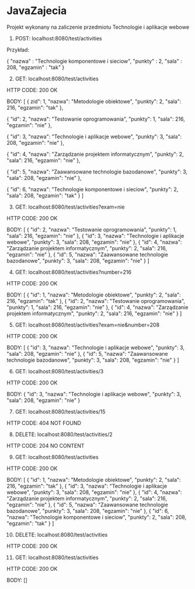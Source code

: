 # JavaZajecia
Projekt wykonany na zaliczenie przedmiotu Technologie i aplikacje webowe 


1. POST: localhost:8080/test/activities 

Przykład:

{
    "nazwa" : "Technologie komponentowe i sieciow",
    "punkty" : 2,
    "sala" : 208, 
    "egzamin" : "tak"
}

2. GET: localhost:8080/test/activities

HTTP CODE: 200 OK 

BODY: [
{
zid": 1,
"nazwa": "Metodologie obiektowe",
"punkty": 2,
"sala": 216,
"egzamin": "tak"
},

{
        "id": 2,
        "nazwa": "Testowanie oprogramowania",
        "punkty": 1,
        "sala": 216,
        "egzamin": "nie"
    },
    
{
        "id": 3,
        "nazwa": "Technologie i aplikacje webowe",
        "punkty": 3,
        "sala": 208,
        "egzamin": "nie"
    },
    
{
        "id": 4,
        "nazwa": "Zarządzanie projektem informatycznym",
        "punkty": 2,
        "sala": 216,
        "egzamin": "nie"
    },
    
 {
        "id": 5,
        "nazwa": "Zaawansowane technologie bazodanowe",
        "punkty": 3,
        "sala": 208,
        "egzamin": "nie"
    },
    
{
        "id": 6,
        "nazwa": "Technologie komponentowe i sieciow",
        "punkty": 2,
        "sala": 208,
        "egzamin": "tak"
    }
]

3. GET: localhost:8080/test/activities?exam=nie

HTTP CODE: 200 OK 

BODY: [
    {
        "id": 2,
        "nazwa": "Testowanie oprogramowania",
        "punkty": 1,
        "sala": 216,
        "egzamin": "nie"
    },
    {
        "id": 3,
        "nazwa": "Technologie i aplikacje webowe",
        "punkty": 3,
        "sala": 208,
        "egzamin": "nie"
    },
    {
        "id": 4,
        "nazwa": "Zarządzanie projektem informatycznym",
        "punkty": 2,
        "sala": 216,
        "egzamin": "nie"
    },
    {
        "id": 5,
        "nazwa": "Zaawansowane technologie bazodanowe",
        "punkty": 3,
        "sala": 208,
        "egzamin": "nie"
    }
]

4. GET: localhost:8080/test/activities?number=216

HTTP CODE: 200 OK 

BODY: [
    {
        "id": 1,
        "nazwa": "Metodologie obiektowe",
        "punkty": 2,
        "sala": 216,
        "egzamin": "tak"
    },
    {
        "id": 2,
        "nazwa": "Testowanie oprogramowania",
        "punkty": 1,
        "sala": 216,
        "egzamin": "nie"
    },
    {
        "id": 4,
        "nazwa": "Zarządzanie projektem informatycznym",
        "punkty": 2,
        "sala": 216,
        "egzamin": "nie"
    }
]

5. GET: localhost:8080/test/activities?exam=nie&number=208

HTTP CODE: 200 OK 

BODY: [
    {
        "id": 3,
        "nazwa": "Technologie i aplikacje webowe",
        "punkty": 3,
        "sala": 208,
        "egzamin": "nie"
    },
    {
        "id": 5,
        "nazwa": "Zaawansowane technologie bazodanowe",
        "punkty": 3,
        "sala": 208,
        "egzamin": "nie"
    }
]

6. GET: localhost:8080/test/activities/3

HTTP CODE: 200 OK 

BODY: {
    "id": 3,
    "nazwa": "Technologie i aplikacje webowe",
    "punkty": 3,
    "sala": 208,
    "egzamin": "nie"
}

7. GET: localhost:8080/test/activities/15

HTTP CODE: 404 NOT FOUND

8. DELETE: localhost:8080/test/activities/2

HTTP CODE: 204 NO CONTENT 

9. GET: localhost:8080/test/activities

HTTP CODE: 200 OK 

BODY: [
    {
        "id": 1,
        "nazwa": "Metodologie obiektowe",
        "punkty": 2,
        "sala": 216,
        "egzamin": "tak"
    },
    {
        "id": 3,
        "nazwa": "Technologie i aplikacje webowe",
        "punkty": 3,
        "sala": 208,
        "egzamin": "nie"
    },
    {
        "id": 4,
        "nazwa": "Zarządzanie projektem informatycznym",
        "punkty": 2,
        "sala": 216,
        "egzamin": "nie"
    },
    {
        "id": 5,
        "nazwa": "Zaawansowane technologie bazodanowe",
        "punkty": 3,
        "sala": 208,
        "egzamin": "nie"
    },
    {
        "id": 6,
        "nazwa": "Technologie komponentowe i sieciow",
        "punkty": 2,
        "sala": 208,
        "egzamin": "tak"
    }
]

10. DELETE: localhost:8080/test/activities

HTTP CODE: 200 OK

11.  GET: localhost:8080/test/activities

HTTP CODE: 200 OK

BODY: []
